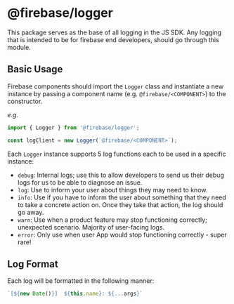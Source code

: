 # @firebase/logger

This package serves as the base of all logging in the JS SDK. Any logging that
is intended to be for firebase end developers, should go through this module.

## Basic Usage

Firebase components should import the `Logger` class and instantiate a new
instance by passing a component name (e.g. `@firebase/<COMPONENT>`) to the
constructor.

_e.g._

```typescript
import { Logger } from '@firebase/logger';

const logClient = new Logger(`@firebase/<COMPONENT>`);
```

Each `Logger` instance supports 5 log functions each to be used in a specific
instance:

- `debug`: Internal logs; use this to allow developers to send us their debug
  logs for us to be able to diagnose an issue.
- `log`: Use to inform your user about things they may need to know.
- `info`: Use if you have to inform the user about something that they need to
  take a concrete action on. Once they take that action, the log should go away.
- `warn`: Use when a product feature may stop functioning correctly; unexpected
  scenario. Majority of user-facing logs.
- `error`: Only use when user App would stop functioning correctly - super rare!

## Log Format

Each log will be formatted in the following manner:

```typescript
`[${new Date()}]  ${this.name}: ${...args}`
```

